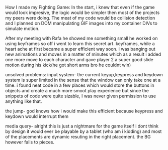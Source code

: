 

How I made my Fighting Game:
    In the start, i knew that even if the game would look impresive,
    the logic would be simpler then most of the projects my peers were
   doing. The meat of my code would be collision detection and I planned
   on DOM manipulating GIF images into my container DIVs to simulate 
   motion.

   After my meeting with Rafa he showed me something small he worked on 
   using keyframes so off i went to learn this secret art. keyframes,
   while a heart ache at first became a super efficient way soon. i was
   banging out new animations and moves in a matter of minutes which as 
   a result i added one more move to each character and gave player 2
   a super good slide motion during his kick(he got short arms bro he couldnt win)

unsolved problems:
   input system- the current keyup,keypress and keydown system is super limited
   in the sense that the window can only take one at a time. i found neat 
   code in a few places which would store the buttons in objects and create a much
   more smoot play experience but since the snippets of code were quite sizable,
   I was never given permission to use anything like that.


   the jump- god knows how i would make this efficient because keypress 
   and keydown would interrupt them

   media query- alright this is just a nightmare for the game itself
   i dont think by design it would ever be playable by a tablet (who am i kidding)
   and most of the placements are dynamic resuting in the right placement.
   the BG however falls to pieces.
